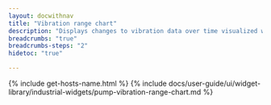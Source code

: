 ```yaml
---
layout: docwithnav
title: "Vibration range chart"
description: "Displays changes to vibration data over time visualized with color ranges."
breadcrumbs: "true"
breadcrumbs-steps: "2"
hidetoc: "true"

---
```

{% include get-hosts-name.html %}
{% include docs/user-guide/ui/widget-library/industrial-widgets/pump-vibration-range-chart.md %}
